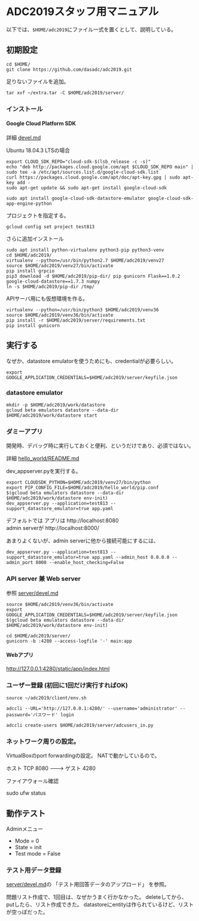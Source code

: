 ADC2019スタッフ用マニュアル
=============================


以下では、`$HOME/adc2019`にファイル一式を置くとして、説明している。


初期設定
--------

```
cd $HOME/
git clone https://github.com/dasadc/adc2019.git
```

足りないファイルを追加。

```
tar xvf ~/extra.tar -C $HOME/adc2019/server/
```

### インストール

#### Google Cloud Platform SDK

詳細 [devel.md](devel.md)

Ubuntu 18.04.3 LTSの場合

```
export CLOUD_SDK_REPO="cloud-sdk-$(lsb_release -c -s)"
echo "deb http://packages.cloud.google.com/apt $CLOUD_SDK_REPO main" | sudo tee -a /etc/apt/sources.list.d/google-cloud-sdk.list
curl https://packages.cloud.google.com/apt/doc/apt-key.gpg | sudo apt-key add -
sudo apt-get update && sudo apt-get install google-cloud-sdk

sudo apt install google-cloud-sdk-datastore-emulator google-cloud-sdk-app-engine-python
```

プロジェクトを指定する。

```
gcloud config set project test813
```


さらに追加インストール


```
sudo apt install python-virtualenv python3-pip python3-venv
cd $HOME/adc2019/
virtualenv --python=/usr/bin/python2.7 $HOME/adc2019/venv27
source $HOME/adc2019/venv27/bin/activate
pip install grpcio
pip3 download -d $HOME/adc2019/pip-dir/ pip gunicorn Flask==1.0.2 google-cloud-datastore==1.7.3 numpy
ln -s $HOME/adc2019/pip-dir /tmp/
```



APIサーバ用にも仮想環境を作る。

```
virtualenv --python=/usr/bin/python3 $HOME/adc2019/venv36
source $HOME/adc2019/venv36/bin/activate
pip install -r $HOME/adc2019/server/requirements.txt
pip install gunicorn
```



実行する
--------

なぜか、datastore emulatorを使うためにも、credentialが必要らしい。

```
export GOOGLE_APPLICATION_CREDENTIALS=$HOME/adc2019/server/keyfile.json
```

### datastore emulator

```
mkdir -p $HOME/adc2019/work/datastore
gcloud beta emulators datastore --data-dir $HOME/adc2019/work/datastore start
```


### ダミーアプリ

開発時、デバッグ時に実行しておくと便利、というだけであり、必須ではない。

詳細 [hello_world/README.md](hello_world/README.md)

dev_appserver.pyを実行する。

```
export CLOUDSDK_PYTHON=$HOME/adc2019/venv27/bin/python
export PIP_CONFIG_FILE=$HOME/adc2019/hello_world/pip.conf
$(gcloud beta emulators datastore --data-dir $HOME/adc2019/work/datastore env-init)
dev_appserver.py --application=test813 --support_datastore_emulator=true app.yaml 
```

デフォルトでは
アプリは http://localhost:8080  
admin serverが http://localhost:8000/

あまりよくないが、admin serverに他から接続可能にするには、

```
dev_appserver.py --application=test813 --support_datastore_emulator=true app.yaml --admin_host 0.0.0.0 --admin_port 8000 --enable_host_checking=False
```


### API server 兼 Web server

参照 [server/devel.md](server/devel.md)

```
source $HOME/adc2019/venv36/bin/activate
export GOOGLE_APPLICATION_CREDENTIALS=$HOME/adc2019/server/keyfile.json
$(gcloud beta emulators datastore --data-dir $HOME/adc2019/work/datastore env-init)
```

```
cd $HOME/adc2019/server/
gunicorn -b :4280 --access-logfile '-' main:app
```

#### Webアプリ

http://127.0.0.1:4280/static/app/index.html


### ユーザー登録 (初回に1回だけ実行すればOK)

```
source ~/adc2019/client/env.sh

adccli --URL='http://127.0.0.1:4280/' --username='administrator' --password='パスワード' login

adccli create-users $HOME/adc2019/server/adcusers_in.py
```


### ネットワーク周りの設定。

VirtualBoxのport forwardingの設定。
NATで動かしているので。

ホスト TCP 8080 ---> ゲスト 4280

ファイアウォール確認

sudo ufw status


動作テスト
--------

Adminメニュー

- Mode = 0
- State = init
- Test mode = False


### テスト用データ登録

[server/devel.md](server/devel.md)の
「テスト用回答データのアップロード」
を参照。

問題リスト作成で、1回目は、なぜかうまく行かなかった。
deleteしてから、putしたら、リスト作成できた。
datastoreにentityは作られているけど、リストが空っぽだった。

